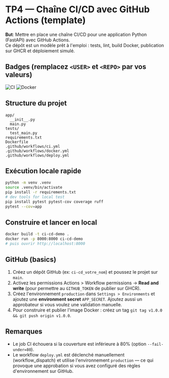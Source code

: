 # TP4 — Chaîne CI/CD avec GitHub Actions (template)

**But**: Mettre en place une chaîne CI/CD pour une application Python (FastAPI) avec GitHub Actions.  
Ce dépôt est un modèle prêt à l'emploi : tests, lint, build Docker, publication sur GHCR et déploiement simulé.

## Badges (remplacez `<USER>` et `<REPO>` par vos valeurs)
![CI](https://github.com/<USER>/<REPO>/actions/workflows/ci.yml/badge.svg)
![Docker](https://github.com/<USER>/<REPO>/actions/workflows/docker.yml/badge.svg)

## Structure du projet
```
app/
  __init__.py
  main.py
tests/
  test_main.py
requirements.txt
Dockerfile
.github/workflows/ci.yml
.github/workflows/docker.yml
.github/workflows/deploy.yml
```

## Exécution locale rapide
```bash
python -m venv .venv
source .venv/bin/activate
pip install -r requirements.txt
# dev tools for local test
pip install pytest pytest-cov coverage ruff
pytest --cov=app
```

## Construire et lancer en local
```bash
docker build -t ci-cd-demo .
docker run -p 8000:8000 ci-cd-demo
# puis ouvrir http://localhost:8000
```

## GitHub (basics)
1. Créez un dépôt GitHub (ex: `ci-cd_votre_nom`) et poussez le projet sur `main`.
2. Activez les permissions Actions > Workflow permissions -> **Read and write** (pour permettre au `GITHUB_TOKEN` de publier sur GHCR).
3. Créez l'environnement `production` dans `Settings > Environments` et ajoutez une **environment secret** `APP_SECRET`. Ajoutez aussi un approbateur si vous voulez une validation manuelle.
4. Pour construire et publier l'image Docker : créez un tag `git tag v1.0.0 && git push origin v1.0.0`.

## Remarques
- Le job CI échouera si la couverture est inférieure à 80% (option `--fail-under=80`).
- Le workflow `deploy.yml` est déclenché manuellement (workflow_dispatch) et utilise l'environnement `production` — ce qui provoque une approbation si vous avez configuré des règles d'environnement sur GitHub.
